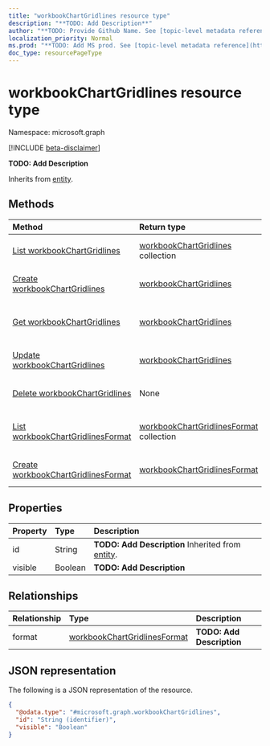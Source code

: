 ```yaml
---
title: "workbookChartGridlines resource type"
description: "**TODO: Add Description**"
author: "**TODO: Provide Github Name. See [topic-level metadata reference](https://msgo.azurewebsites.net/add/document/guidelines/metadata.html#topic-level-metadata)**"
localization_priority: Normal
ms.prod: "**TODO: Add MS prod. See [topic-level metadata reference](https://msgo.azurewebsites.net/add/document/guidelines/metadata.html#topic-level-metadata)**"
doc_type: resourcePageType
---
```


# workbookChartGridlines resource type

Namespace: microsoft.graph

[!INCLUDE [beta-disclaimer](../../includes/beta-disclaimer.md)]

**TODO: Add Description**


Inherits from [entity](../resources/entity.md).

## Methods
|Method|Return type|Description|
|:---|:---|:---|
|[List workbookChartGridlines](../api/workbookchartgridlines-list.md)|[workbookChartGridlines](../resources/workbookchartgridlines.md) collection|Get a list of the [workbookChartGridlines](../resources/workbookchartgridlines.md) objects and their properties.|
|[Create workbookChartGridlines](../api/workbookchartgridlines-create.md)|[workbookChartGridlines](../resources/workbookchartgridlines.md)|Create a new [workbookChartGridlines](../resources/workbookchartgridlines.md) object.|
|[Get workbookChartGridlines](../api/workbookchartgridlines-get.md)|[workbookChartGridlines](../resources/workbookchartgridlines.md)|Read the properties and relationships of a [workbookChartGridlines](../resources/workbookchartgridlines.md) object.|
|[Update workbookChartGridlines](../api/workbookchartgridlines-update.md)|[workbookChartGridlines](../resources/workbookchartgridlines.md)|Update the properties of a [workbookChartGridlines](../resources/workbookchartgridlines.md) object.|
|[Delete workbookChartGridlines](../api/workbookchartgridlines-delete.md)|None|Deletes a [workbookChartGridlines](../resources/workbookchartgridlines.md) object.|
|[List workbookChartGridlinesFormat](../api/workbookchartgridlines-list-format.md)|[workbookChartGridlinesFormat](../resources/workbookchartgridlinesformat.md) collection|Get the workbookChartGridlinesFormat resources from the format navigation property.|
|[Create workbookChartGridlinesFormat](../api/workbookchartgridlines-post-format.md)|[workbookChartGridlinesFormat](../resources/workbookchartgridlinesformat.md)|Create a new workbookChartGridlinesFormat object.|

## Properties
|Property|Type|Description|
|:---|:---|:---|
|id|String|**TODO: Add Description** Inherited from [entity](../resources/entity.md).|
|visible|Boolean|**TODO: Add Description**|

## Relationships
|Relationship|Type|Description|
|:---|:---|:---|
|format|[workbookChartGridlinesFormat](../resources/workbookchartgridlinesformat.md)|**TODO: Add Description**|

## JSON representation
The following is a JSON representation of the resource.
<!-- {
  "blockType": "resource",
  "keyProperty": "id",
  "@odata.type": "microsoft.graph.workbookChartGridlines",
  "baseType": "microsoft.graph.entity",
  "openType": false
}
-->
``` json
{
  "@odata.type": "#microsoft.graph.workbookChartGridlines",
  "id": "String (identifier)",
  "visible": "Boolean"
}
```

